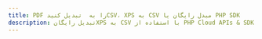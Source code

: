 ---title: PDF را به  تبدیل کنیدCSV، XPS به CSV مبدل رایگان یا PHP SDKdescription: تبدیل رایگانXPS به CSV با استفاده از PHP Cloud APIs & SDK همچنین اسناد PDF را در Cloud ایجاد، ویرایش و رندر کنید.---